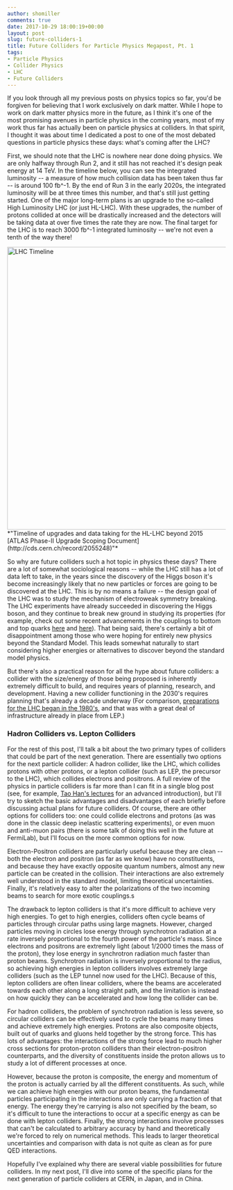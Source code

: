 ```yaml
---
author: shomiller
comments: true
date: 2017-10-29 18:00:19+00:00
layout: post
slug: future-colliders-1
title: Future Colliders for Particle Physics Megapost, Pt. 1
tags:
- Particle Physics
- Collider Physics
- LHC
- Future Colliders
---
```


If you look through all my previous posts on physics topics so far, you'd be forgiven for believing that I work exclusively on dark matter. While I hope to work on dark matter physics more in the future, as I think it's one of the most promising avenues in particle physics in the coming years, most of my work thus far has actually been on particle physics at colliders. In that spirit, I thought it was about time I dedicated a post to one of the most debated questions in particle physics these days: what's coming after the LHC?

First, we should note that the LHC is nowhere near done doing physics. We are only halfway through Run 2, and it still has not reached it's design peak energy at 14 TeV. In the timeline below, you can see the integrated luminosity -- a measure of how much collision data has been taken thus far -- is around 100 fb^-1. By the end of Run 3 in the early 2020s, the integrated luminosity will be at three times this number, and that's still just getting started. One of the major long-term plans is an upgrade to the so-called High Luminosity LHC (or just HL-LHC). With these upgrades, the number of protons collided at once will be drastically increased and the detectors will be taking data at over five times the rate they are now. The final target for the LHC is to reach 3000 fb^-1 integrated luminosity -- we're not even a tenth of the way there!

<img style="float: center;" width="650" src="{{ site.baseurl }}/assets/lhc_timeline.png" alt="LHC Timeline">
*"Timeline of upgrades and data taking for the HL-LHC beyond 2015  [ATLAS Phase-II Upgrade Scoping Document](http://cds.cern.ch/record/2055248)"*

So why are future colliders such a hot topic in physics these days? There are a lot of somewhat sociological reasons -- while the LHC still has a lot of data left to take, in the years since the discovery of the Higgs boson it's become increasingly likely that no new particles or forces are going to be discovered at the LHC. This is by no means a failure -- the design goal of the LHC was to study the mechanism of electroweak symmetry breaking. The LHC experiments have already succeeded in discovering the Higgs boson, and they continue to break new ground in studying its properties (for example, check out some recent advancements in the couplings to bottom and top quarks [here](http://atlas.cern/updates/physics-briefing/first-lhc-sighting-higgs-boson-its-favourite-decay) and [here](http://atlas.cern/updates/physics-briefing/atlas-finds-evidence-higgs-boson-produced-association-pair-top-quarks)). That being said, there's certainly a bit of disappointment among those who were hoping for entirely new physics beyond the Standard Model. This leads somewhat naturally to start considering higher energies or alternatives to discover beyond the standard model physics.

But there's also a practical reason for all the hype about future colliders: a collider with the size/energy of those being proposed is inherently extremely difficult to build, and requires years of planning, research, and development. Having a new collider functioning in the 2030's requires planning that's already a decade underway (For comparison, [preparations for the LHC began in the 1980's](https://timeline.web.cern.ch/timelines/The-Large-Hadron-Collider), and that was with a great deal of infrastructure already in place from LEP.)

### Hadron Colliders vs. Lepton Colliders

For the rest of this post, I'll talk a bit about the two primary types of colliders that could be part of the next generation. There are essentially two options for the next particle collider: A hadron collider, like the LHC, which collides protons with other protons, or a lepton collider (such as LEP, the precursor to the LHC), which collides electrons and positrons. A full review of the physics in particle colliders is far more than I can fit in a single blog post (see, for example, [Tao Han's lectures](https://arxiv.org/abs/hep-ph/0508097) for an advanced introduction), but I'll try to sketch the basic advantages and disadvantages of each briefly before discussing actual plans for future colliders. Of course, there are other options for colliders too: one could collide electrons and protons (as was done in the classic deep inelastic scattering experiments), or even muon and anti-muon pairs (there is some talk of doing this well in the future at FermiLab), but I'll focus on the more common options for now.

Electron-Positron colliders are particularly useful because they are clean -- both the electron and positron (as far as we know) have no constituents, and because they have exactly opposite quantum numbers, almost any new particle can be created in the collision. Their interactions are also extremely well understood in the standard model, limiting theoretical uncertainties. Finally, it's relatively easy to alter the polarizations of the two incoming beams to search for more exotic couplings.s

The drawback to lepton colliders is that it's more difficult to achieve very high energies. To get to high energies, colliders often cycle beams of particles through circular paths using large magnets. However, charged particles moving in circles lose energy through synchrotron radiation at a rate inversely proportional to the fourth power of the particle's mass. Since electrons and positrons are extremely light (about 1/2000 times the mass of the proton), they lose energy in synchrotron radiation much faster than proton beams. Synchrotron radiation is inversely proportional to the radius, so achieving high energies in lepton colliders involves extremely large colliders (such as the LEP tunnel now used for the LHC). Because of this, lepton colliders are often linear colliders, where the beams are accelerated towards each other along a long straight path, and the limitation is instead on how quickly they can be accelerated and how long the collider can be.

For hadron colliders, the problem of synchrotron radiation is less severe, so circular colliders can be effectively used to cycle the beams many times and achieve extremely high energies. Protons are also composite objects, built out of quarks and gluons held together by the strong force. This has lots of advantages: the interactions of the strong force lead to much higher cross sections for proton-proton colliders than their electron-positron counterparts, and the diversity of constituents inside the proton allows us to study a lot of different processes at once.

However, because the proton is composite, the energy and momentum of the proton is actually carried by all the different constituents. As such, while we can achieve high energies with our proton beams, the fundamental particles participating in the interactions are only carrying a fraction of that energy. The energy they're carrying is also not specified by the beam, so it's difficult to tune the interactions to occur at a specific energy as can be done with lepton colliders. Finally, the strong interactions involve processes that can't be calculated to arbitrary accuracy by hand and theoretically we're forced to rely on numerical methods. This leads to larger theoretical uncertainties and comparison with data is not quite as clean as for pure QED interactions.

Hopefully I've explained why there are several viable possibilities for future colliders. In my next post, I'll dive into some of the specific plans for the next generation of particle colliders at CERN, in Japan, and in China.
